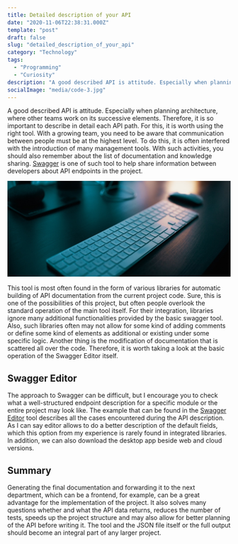 ```yaml
---
title: Detailed description of your API
date: "2020-11-06T22:38:31.000Z"
template: "post"
draft: false
slug: "detailed_description_of_your_api"
category: "Technology"
tags:
  - "Programming"
  - "Curiosity"
description: "A good described API is attitude. Especially when planning architecture, where other teams work on its successive elements. Therefore, it is so important to describe in detail each API path. For this, it is worth using the right tool."
socialImage: "media/code-3.jpg"
---
```

A good described API is attitude. Especially when planning architecture, where other teams work on its successive elements. Therefore, it is so important to describe in detail each API path. For this, it is worth using the right tool.
With a growing team, you need to be aware that communication between people must be at the highest level. To do this, it is often interfered with the introduction of many management tools. With such activities, you should also remember about the list of documentation and knowledge sharing. [Swagger](swagger.io) is one of such tool to help share information between developers about API endpoints in the project.

![Functions of Swagger](/media/code-3.jpg)

This tool is most often found in the form of various libraries for automatic building of API documentation from the current project code. Sure, this is one of the possibilities of this project, but often people overlook the standard operation of the main tool itself. For their integration, libraries ignore many additional functionalities provided by the basic swagger tool. Also, such libraries often may not allow for some kind of adding comments or define some kind of elements as additional or existing under some specific logic. Another thing is the modification of documentation that is scattered all over the code. Therefore, it is worth taking a look at the basic operation of the Swagger Editor itself.

## Swagger Editor
The approach to Swagger can be difficult, but I encourage you to check what a well-structured endpoint description for a specific module or the entire project may look like. The example that can be found in the [Swagger Editor](https://editor.swagger.io/) tool describes all the cases encountered during the API description. As I can say editor allows to do a better description of the default fields, which this option from my experience is rarely found in integrated libraries. In addition, we can also download the desktop app beside web and cloud versions.

## Summary
Generating the final documentation and forwarding it to the next department, which can be a frontend, for example, can be a great advantage for the implementation of the project. It also solves many questions whether and what the API data returns, reduces the number of tests, speeds up the project structure and may also allow for better planning of the API before writing it. The tool and the JSON file itself or the full output should become an integral part of any larger project.